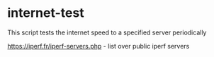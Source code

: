 # internet-test
This script tests the internet speed to a specified server periodically

https://iperf.fr/iperf-servers.php - list over public iperf servers

